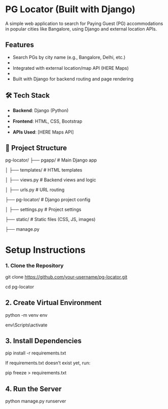 #  PG Locator (Built with Django)

A simple web application to search for Paying Guest (PG) accommodations in popular cities like Bangalore, using Django and external location APIs.

##  Features

-  Search PGs by city name (e.g., Bangalore, Delhi, etc.)
-  
-  Integrated with external location/map API (HERE Maps)
-  
-  Built with Django for backend routing and page rendering


## 🛠️ Tech Stack

- **Backend**: Django (Python)
- 
- **Frontend**: HTML, CSS, Bootstrap 
- 
- **APIs Used**: [HERE Maps API] 

## 📁 Project Structure



pg-locator/
├── pgapp/                # Main Django app

│   ├── templates/        # HTML templates

│   ├── views.py          # Backend views and logic

│   ├── urls.py           # URL routing

├── pg-locator/           # Django project config

│   ├── settings.py       # Project settings

├── static/               # Static files (CSS, JS, images)

├── manage.py


# Setup Instructions
###   1. Clone the Repository

git clone https://github.com/your-username/pg-locator.git

cd pg-locator

##  2. Create Virtual Environment 
python -m venv env

env\Scripts\activate

##  3. Install Dependencies
pip install -r requirements.txt

If requirements.txt doesn’t exist yet, run:

pip freeze > requirements.txt
##  4. Run the Server

python manage.py runserver
